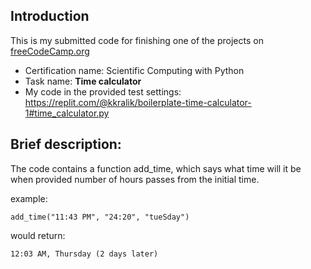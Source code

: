 ## Introduction
This is my submitted code for finishing one of the projects on <a href = https://www.freecodecamp.org/> freeCodeCamp.org </a>

* Certification name: Scientific Computing with Python
* Task name: <b> Time calculator </b>
* My code in the provided test settings: https://replit.com/@kkralik/boilerplate-time-calculator-1#time_calculator.py

## Brief description:
The code contains a function add_time, which says what time will it be when provided number of hours passes from the initial time.

example:

```
add_time("11:43 PM", "24:20", "tueSday")
```

would return:
```
12:03 AM, Thursday (2 days later)
```
